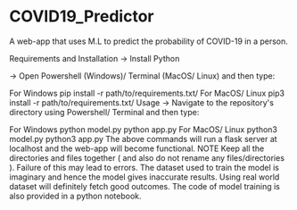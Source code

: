 # COVID19_Predictor
A web-app that uses M.L to predict the probability of COVID-19 in a person. 

Requirements and Installation
-> Install Python

-> Open Powershell (Windows)/ Terminal (MacOS/ Linux) and then type:

For Windows
pip install -r path/to/requirements.txt/
For MacOS/ Linux
pip3 install -r path/to/requirements.txt/
Usage
-> Navigate to the repository's directory using Powershell/ Terminal and then type:

For Windows
python model.py
python app.py
For MacOS/ Linux
python3 model.py
python3 app.py
The above commands will run a flask server at localhost and the web-app will become functional.
NOTE
Keep all the directories and files together ( and also do not rename any files/directories ). Failure of this may lead to errors.
The dataset used to train the model is imaginary and hence the model gives inaccurate results. Using real world dataset will definitely fetch good outcomes.
The code of model training is also provided in a python notebook.
